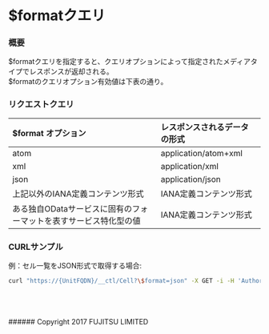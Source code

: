 # $formatクエリ
### 概要
$formatクエリを指定すると、クエリオプションによって指定されたメディアタイプでレスポンスが返却される。  
$formatのクエリオプション有効値は下表の通り。
### リクエストクエリ
|$format オプション<br>|レスポンスされるデータの形式<br>|
|:--|:--|
|atom<br>|application/atom+xml<br>|
|xml<br>|application/xml<br>|
|json<br>|application/json<br>|
|上記以外のIANA定義コンテンツ形式<br>|IANA定義コンテンツ形式<br>|
|ある独自ODataサービスに固有のフォーマットを表すサービス特化型の値  <br>|IANA定義コンテンツ形式<br>|
### CURLサンプル
例：セル一覧をJSON形式で取得する場合:
```sh
curl "https://{UnitFQDN}/__ctl/Cell?\$format=json" -X GET -i -H 'Authorization: Bearer {UnitUserToken}'
```

<br>
<br>
<br>
###### Copyright 2017    FUJITSU LIMITED
